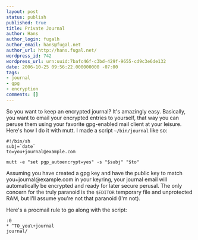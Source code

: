 ```yaml
---
layout: post
status: publish
published: true
title: Private Journal
author: Hans
author_login: fugalh
author_email: hans@fugal.net
author_url: http://hans.fugal.net/
wordpress_id: 742
wordpress_url: urn:uuid:7bafc46f-c3bd-429f-9655-cd9c3e6de132
date: 2006-10-25 09:56:22.000000000 -07:00
tags:
- journal
- gpg
- encryption
comments: []
---
```

<p>So you want to keep an encrypted journal? It's amazingly easy. Basically, you want to email your encrypted entries to yourself, that way you can peruse them using your favorite gpg-enabled mail client at your leisure. Here's how I do it with mutt. I made a script <code>~/bin/journal</code> like so:</p>

<pre><code>#!/bin/sh
subj=`date`
to=you+journal@example.com

mutt -e "set pgp_autoencrypt=yes" -s "$subj" "$to"
</code></pre>

<p>Assuming you have created a gpg key and have the public key to match
you+journal@example.com in your keyring, your journal email will
automatically be encrypted and ready for later secure perusal. The only concern
for the truly paranoid is the <code>$EDITOR</code> temporary file and unprotected RAM, but
I'll assume you're not that paranoid (I'm not).</p>

<p>Here's a procmail rule to go along with the script:</p>

<pre><code>:0
* ^TO_you\+journal
journal/
</code></pre>
